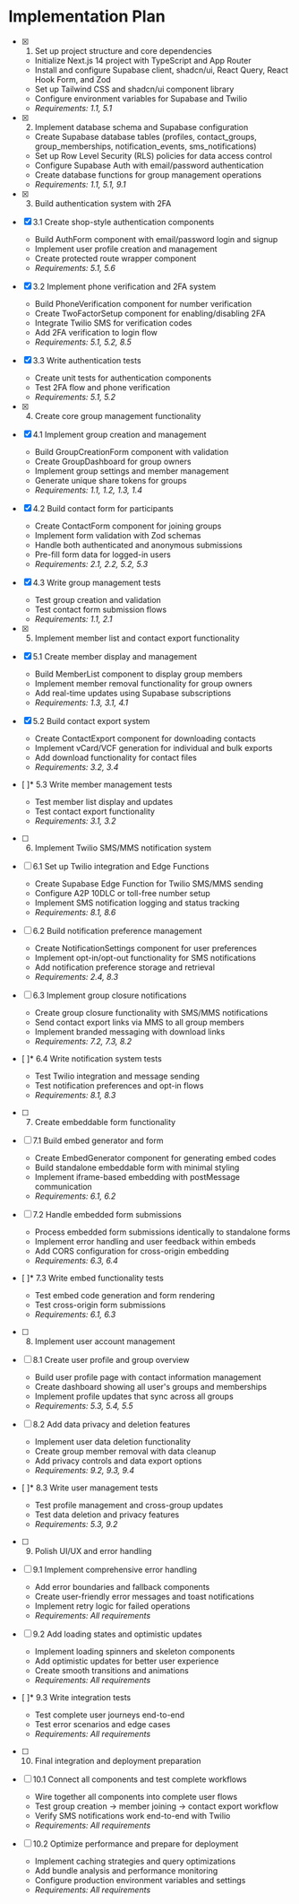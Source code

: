 # Implementation Plan

- [x] 1. Set up project structure and core dependencies

  - Initialize Next.js 14 project with TypeScript and App Router
  - Install and configure Supabase client, shadcn/ui, React Query, React Hook Form, and Zod
  - Set up Tailwind CSS and shadcn/ui component library
  - Configure environment variables for Supabase and Twilio
  - _Requirements: 1.1, 5.1_

- [x] 2. Implement database schema and Supabase configuration

  - Create Supabase database tables (profiles, contact_groups, group_memberships, notification_events, sms_notifications)
  - Set up Row Level Security (RLS) policies for data access control
  - Configure Supabase Auth with email/password authentication
  - Create database functions for group management operations
  - _Requirements: 1.1, 5.1, 9.1_

- [x] 3. Build authentication system with 2FA
- [x] 3.1 Create shop-style authentication components

  - Build AuthForm component with email/password login and signup
  - Implement user profile creation and management
  - Create protected route wrapper component
  - _Requirements: 5.1, 5.6_

- [x] 3.2 Implement phone verification and 2FA system

  - Build PhoneVerification component for number verification
  - Create TwoFactorSetup component for enabling/disabling 2FA
  - Integrate Twilio SMS for verification codes
  - Add 2FA verification to login flow
  - _Requirements: 5.1, 5.2, 8.5_

- [x] 3.3 Write authentication tests

  - Create unit tests for authentication components
  - Test 2FA flow and phone verification
  - _Requirements: 5.1, 5.2_

- [x] 4. Create core group management functionality
- [x] 4.1 Implement group creation and management

  - Build GroupCreationForm component with validation
  - Create GroupDashboard for group owners
  - Implement group settings and member management
  - Generate unique share tokens for groups
  - _Requirements: 1.1, 1.2, 1.3, 1.4_

- [x] 4.2 Build contact form for participants

  - Create ContactForm component for joining groups
  - Implement form validation with Zod schemas
  - Handle both authenticated and anonymous submissions
  - Pre-fill form data for logged-in users
  - _Requirements: 2.1, 2.2, 5.2, 5.3_

- [x] 4.3 Write group management tests

  - Test group creation and validation
  - Test contact form submission flows
  - _Requirements: 1.1, 2.1_

- [x] 5. Implement member list and contact export functionality
- [x] 5.1 Create member display and management

  - Build MemberList component to display group members
  - Implement member removal functionality for group owners
  - Add real-time updates using Supabase subscriptions
  - _Requirements: 1.3, 3.1, 4.1_

- [x] 5.2 Build contact export system

  - Create ContactExport component for downloading contacts
  - Implement vCard/VCF generation for individual and bulk exports
  - Add download functionality for contact files
  - _Requirements: 3.2, 3.4_

- [ ]\* 5.3 Write member management tests

  - Test member list display and updates
  - Test contact export functionality
  - _Requirements: 3.1, 3.2_

- [ ] 6. Implement Twilio SMS/MMS notification system
- [ ] 6.1 Set up Twilio integration and Edge Functions

  - Create Supabase Edge Function for Twilio SMS/MMS sending
  - Configure A2P 10DLC or toll-free number setup
  - Implement SMS notification logging and status tracking
  - _Requirements: 8.1, 8.6_

- [ ] 6.2 Build notification preference management

  - Create NotificationSettings component for user preferences
  - Implement opt-in/opt-out functionality for SMS notifications
  - Add notification preference storage and retrieval
  - _Requirements: 2.4, 8.3_

- [ ] 6.3 Implement group closure notifications

  - Create group closure functionality with SMS/MMS notifications
  - Send contact export links via MMS to all group members
  - Implement branded messaging with download links
  - _Requirements: 7.2, 7.3, 8.2_

- [ ]\* 6.4 Write notification system tests

  - Test Twilio integration and message sending
  - Test notification preferences and opt-in flows
  - _Requirements: 8.1, 8.3_

- [ ] 7. Create embeddable form functionality
- [ ] 7.1 Build embed generator and form

  - Create EmbedGenerator component for generating embed codes
  - Build standalone embeddable form with minimal styling
  - Implement iframe-based embedding with postMessage communication
  - _Requirements: 6.1, 6.2_

- [ ] 7.2 Handle embedded form submissions

  - Process embedded form submissions identically to standalone forms
  - Implement error handling and user feedback within embeds
  - Add CORS configuration for cross-origin embedding
  - _Requirements: 6.3, 6.4_

- [ ]\* 7.3 Write embed functionality tests

  - Test embed code generation and form rendering
  - Test cross-origin form submissions
  - _Requirements: 6.1, 6.3_

- [ ] 8. Implement user account management
- [ ] 8.1 Create user profile and group overview

  - Build user profile page with contact information management
  - Create dashboard showing all user's groups and memberships
  - Implement profile updates that sync across all groups
  - _Requirements: 5.3, 5.4, 5.5_

- [ ] 8.2 Add data privacy and deletion features

  - Implement user data deletion functionality
  - Create group member removal with data cleanup
  - Add privacy controls and data export options
  - _Requirements: 9.2, 9.3, 9.4_

- [ ]\* 8.3 Write user management tests

  - Test profile management and cross-group updates
  - Test data deletion and privacy features
  - _Requirements: 5.3, 9.2_

- [ ] 9. Polish UI/UX and error handling
- [ ] 9.1 Implement comprehensive error handling

  - Add error boundaries and fallback components
  - Create user-friendly error messages and toast notifications
  - Implement retry logic for failed operations
  - _Requirements: All requirements_

- [ ] 9.2 Add loading states and optimistic updates

  - Implement loading spinners and skeleton components
  - Add optimistic updates for better user experience
  - Create smooth transitions and animations
  - _Requirements: All requirements_

- [ ]\* 9.3 Write integration tests

  - Test complete user journeys end-to-end
  - Test error scenarios and edge cases
  - _Requirements: All requirements_

- [ ] 10. Final integration and deployment preparation
- [ ] 10.1 Connect all components and test complete workflows

  - Wire together all components into complete user flows
  - Test group creation → member joining → contact export workflow
  - Verify SMS notifications work end-to-end with Twilio
  - _Requirements: All requirements_

- [ ] 10.2 Optimize performance and prepare for deployment
  - Implement caching strategies and query optimizations
  - Add bundle analysis and performance monitoring
  - Configure production environment variables and settings
  - _Requirements: All requirements_
